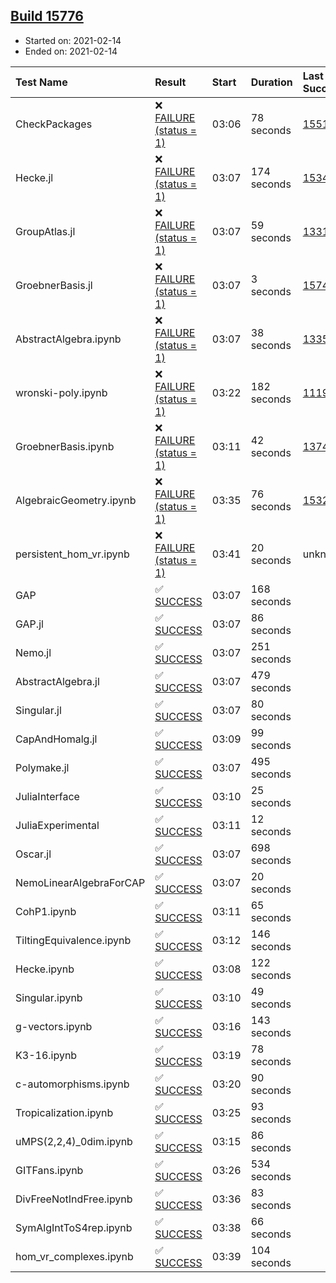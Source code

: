 ## [Build 15776](https://oscarci.mathematik.uni-kl.de/job/oscar/15776/)

* Started on: 2021-02-14
* Ended on: 2021-02-14

| Test Name    | Result | Start | Duration | Last Success | First Failure |
|:-------------|:-------|:------|:---------|:-------------|:--------------|
| CheckPackages | ❌ [FAILURE (status = 1)](https://oscarci.mathematik.uni-kl.de/job/oscar/15776/artifact/logs/build-15776/CheckPackages.log) | 03:06 | 78 seconds | [15514](https://oscarci.mathematik.uni-kl.de/job/oscar/15514/) | [15515](https://oscarci.mathematik.uni-kl.de/job/oscar/15515/) |
| Hecke.jl | ❌ [FAILURE (status = 1)](https://oscarci.mathematik.uni-kl.de/job/oscar/15776/artifact/logs/build-15776/Hecke.jl.log) | 03:07 | 174 seconds | [15344](https://oscarci.mathematik.uni-kl.de/job/oscar/15344/) | [15348](https://oscarci.mathematik.uni-kl.de/job/oscar/15348/) |
| GroupAtlas.jl | ❌ [FAILURE (status = 1)](https://oscarci.mathematik.uni-kl.de/job/oscar/15776/artifact/logs/build-15776/GroupAtlas.jl.log) | 03:07 | 59 seconds | [13311](https://oscarci.mathematik.uni-kl.de/job/oscar/13311/) | [13312](https://oscarci.mathematik.uni-kl.de/job/oscar/13312/) |
| GroebnerBasis.jl | ❌ [FAILURE (status = 1)](https://oscarci.mathematik.uni-kl.de/job/oscar/15776/artifact/logs/build-15776/GroebnerBasis.jl.log) | 03:07 | 3 seconds | [15745](https://oscarci.mathematik.uni-kl.de/job/oscar/15745/) | [15746](https://oscarci.mathematik.uni-kl.de/job/oscar/15746/) |
| AbstractAlgebra.ipynb | ❌ [FAILURE (status = 1)](https://oscarci.mathematik.uni-kl.de/job/oscar/15776/artifact/logs/build-15776/AbstractAlgebra.ipynb.log) | 03:07 | 38 seconds | [13355](https://oscarci.mathematik.uni-kl.de/job/oscar/13355/) | [13356](https://oscarci.mathematik.uni-kl.de/job/oscar/13356/) |
| wronski-poly.ipynb | ❌ [FAILURE (status = 1)](https://oscarci.mathematik.uni-kl.de/job/oscar/15776/artifact/logs/build-15776/wronski-poly.ipynb.log) | 03:22 | 182 seconds | [11192](https://oscarci.mathematik.uni-kl.de/job/oscar/11192/) | [11193](https://oscarci.mathematik.uni-kl.de/job/oscar/11193/) |
| GroebnerBasis.ipynb | ❌ [FAILURE (status = 1)](https://oscarci.mathematik.uni-kl.de/job/oscar/15776/artifact/logs/build-15776/GroebnerBasis.ipynb.log) | 03:11 | 42 seconds | [13748](https://oscarci.mathematik.uni-kl.de/job/oscar/13748/) | [13749](https://oscarci.mathematik.uni-kl.de/job/oscar/13749/) |
| AlgebraicGeometry.ipynb | ❌ [FAILURE (status = 1)](https://oscarci.mathematik.uni-kl.de/job/oscar/15776/artifact/logs/build-15776/AlgebraicGeometry.ipynb.log) | 03:35 | 76 seconds | [15322](https://oscarci.mathematik.uni-kl.de/job/oscar/15322/) | [15323](https://oscarci.mathematik.uni-kl.de/job/oscar/15323/) |
| persistent_hom_vr.ipynb | ❌ [FAILURE (status = 1)](https://oscarci.mathematik.uni-kl.de/job/oscar/15776/artifact/logs/build-15776/persistent_hom_vr.ipynb.log) | 03:41 | 20 seconds | unknown | unknown |
| GAP | ✅ [SUCCESS](https://oscarci.mathematik.uni-kl.de/job/oscar/15776/artifact/logs/build-15776/GAP.log) | 03:07 | 168 seconds |  |  |
| GAP.jl | ✅ [SUCCESS](https://oscarci.mathematik.uni-kl.de/job/oscar/15776/artifact/logs/build-15776/GAP.jl.log) | 03:07 | 86 seconds |  |  |
| Nemo.jl | ✅ [SUCCESS](https://oscarci.mathematik.uni-kl.de/job/oscar/15776/artifact/logs/build-15776/Nemo.jl.log) | 03:07 | 251 seconds |  |  |
| AbstractAlgebra.jl | ✅ [SUCCESS](https://oscarci.mathematik.uni-kl.de/job/oscar/15776/artifact/logs/build-15776/AbstractAlgebra.jl.log) | 03:07 | 479 seconds |  |  |
| Singular.jl | ✅ [SUCCESS](https://oscarci.mathematik.uni-kl.de/job/oscar/15776/artifact/logs/build-15776/Singular.jl.log) | 03:07 | 80 seconds |  |  |
| CapAndHomalg.jl | ✅ [SUCCESS](https://oscarci.mathematik.uni-kl.de/job/oscar/15776/artifact/logs/build-15776/CapAndHomalg.jl.log) | 03:09 | 99 seconds |  |  |
| Polymake.jl | ✅ [SUCCESS](https://oscarci.mathematik.uni-kl.de/job/oscar/15776/artifact/logs/build-15776/Polymake.jl.log) | 03:07 | 495 seconds |  |  |
| JuliaInterface | ✅ [SUCCESS](https://oscarci.mathematik.uni-kl.de/job/oscar/15776/artifact/logs/build-15776/JuliaInterface.log) | 03:10 | 25 seconds |  |  |
| JuliaExperimental | ✅ [SUCCESS](https://oscarci.mathematik.uni-kl.de/job/oscar/15776/artifact/logs/build-15776/JuliaExperimental.log) | 03:11 | 12 seconds |  |  |
| Oscar.jl | ✅ [SUCCESS](https://oscarci.mathematik.uni-kl.de/job/oscar/15776/artifact/logs/build-15776/Oscar.jl.log) | 03:07 | 698 seconds |  |  |
| NemoLinearAlgebraForCAP | ✅ [SUCCESS](https://oscarci.mathematik.uni-kl.de/job/oscar/15776/artifact/logs/build-15776/NemoLinearAlgebraForCAP.log) | 03:07 | 20 seconds |  |  |
| CohP1.ipynb | ✅ [SUCCESS](https://oscarci.mathematik.uni-kl.de/job/oscar/15776/artifact/logs/build-15776/CohP1.ipynb.log) | 03:11 | 65 seconds |  |  |
| TiltingEquivalence.ipynb | ✅ [SUCCESS](https://oscarci.mathematik.uni-kl.de/job/oscar/15776/artifact/logs/build-15776/TiltingEquivalence.ipynb.log) | 03:12 | 146 seconds |  |  |
| Hecke.ipynb | ✅ [SUCCESS](https://oscarci.mathematik.uni-kl.de/job/oscar/15776/artifact/logs/build-15776/Hecke.ipynb.log) | 03:08 | 122 seconds |  |  |
| Singular.ipynb | ✅ [SUCCESS](https://oscarci.mathematik.uni-kl.de/job/oscar/15776/artifact/logs/build-15776/Singular.ipynb.log) | 03:10 | 49 seconds |  |  |
| g-vectors.ipynb | ✅ [SUCCESS](https://oscarci.mathematik.uni-kl.de/job/oscar/15776/artifact/logs/build-15776/g-vectors.ipynb.log) | 03:16 | 143 seconds |  |  |
| K3-16.ipynb | ✅ [SUCCESS](https://oscarci.mathematik.uni-kl.de/job/oscar/15776/artifact/logs/build-15776/K3-16.ipynb.log) | 03:19 | 78 seconds |  |  |
| c-automorphisms.ipynb | ✅ [SUCCESS](https://oscarci.mathematik.uni-kl.de/job/oscar/15776/artifact/logs/build-15776/c-automorphisms.ipynb.log) | 03:20 | 90 seconds |  |  |
| Tropicalization.ipynb | ✅ [SUCCESS](https://oscarci.mathematik.uni-kl.de/job/oscar/15776/artifact/logs/build-15776/Tropicalization.ipynb.log) | 03:25 | 93 seconds |  |  |
| uMPS(2,2,4)_0dim.ipynb | ✅ [SUCCESS](https://oscarci.mathematik.uni-kl.de/job/oscar/15776/artifact/logs/build-15776/uMPS-2-2-4-_0dim.ipynb.log) | 03:15 | 86 seconds |  |  |
| GITFans.ipynb | ✅ [SUCCESS](https://oscarci.mathematik.uni-kl.de/job/oscar/15776/artifact/logs/build-15776/GITFans.ipynb.log) | 03:26 | 534 seconds |  |  |
| DivFreeNotIndFree.ipynb | ✅ [SUCCESS](https://oscarci.mathematik.uni-kl.de/job/oscar/15776/artifact/logs/build-15776/DivFreeNotIndFree.ipynb.log) | 03:36 | 83 seconds |  |  |
| SymAlgIntToS4rep.ipynb | ✅ [SUCCESS](https://oscarci.mathematik.uni-kl.de/job/oscar/15776/artifact/logs/build-15776/SymAlgIntToS4rep.ipynb.log) | 03:38 | 66 seconds |  |  |
| hom_vr_complexes.ipynb | ✅ [SUCCESS](https://oscarci.mathematik.uni-kl.de/job/oscar/15776/artifact/logs/build-15776/hom_vr_complexes.ipynb.log) | 03:39 | 104 seconds |  |  |
